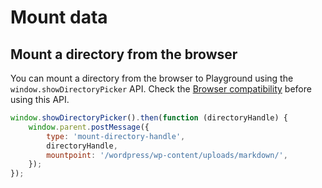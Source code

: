 # Mount data

## Mount a directory from the browser

You can mount a directory from the browser to Playground using the `window.showDirectoryPicker` API. Check the [Browser compatibility](https://developer.mozilla.org/en-US/docs/Web/API/Window/showDirectoryPicker#browser_compatibility) before using this API.

```javascript
window.showDirectoryPicker().then(function (directoryHandle) {
	window.parent.postMessage({
		type: 'mount-directory-handle',
		directoryHandle,
		mountpoint: '/wordpress/wp-content/uploads/markdown/',
	});
});
```
